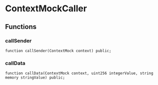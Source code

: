 # ContextMockCaller

## Functions
### callSender


```solidity
function callSender(ContextMock context) public;
```

### callData


```solidity
function callData(ContextMock context, uint256 integerValue, string memory stringValue) public;
```

